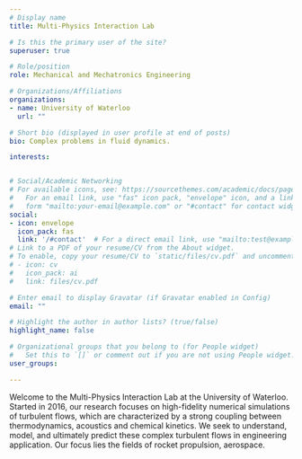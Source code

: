 ```yaml
---
# Display name
title: Multi-Physics Interaction Lab

# Is this the primary user of the site?
superuser: true

# Role/position
role: Mechanical and Mechatronics Engineering

# Organizations/Affiliations
organizations:
- name: University of Waterloo
  url: ""

# Short bio (displayed in user profile at end of posts)
bio: Complex problems in fluid dynamics.

interests:


# Social/Academic Networking
# For available icons, see: https://sourcethemes.com/academic/docs/page-builder/#icons
#   For an email link, use "fas" icon pack, "envelope" icon, and a link in the
#   form "mailto:your-email@example.com" or "#contact" for contact widget.
social:
- icon: envelope
  icon_pack: fas
  link: '/#contact'  # For a direct email link, use "mailto:test@example.org".
# Link to a PDF of your resume/CV from the About widget.
# To enable, copy your resume/CV to `static/files/cv.pdf` and uncomment the lines below.
# - icon: cv
#   icon_pack: ai
#   link: files/cv.pdf

# Enter email to display Gravatar (if Gravatar enabled in Config)
email: ""

# Highlight the author in author lists? (true/false)
highlight_name: false

# Organizational groups that you belong to (for People widget)
#   Set this to `[]` or comment out if you are not using People widget.
user_groups:

---
```

Welcome to the Multi-Physics Interaction Lab at the University of Waterloo. Started in 2016, our research focuses on high-fidelity numerical simulations of turbulent flows, which are characterized by a strong coupling between thermodynamics, acoustics and chemical kinetics. We seek to understand, model, and ultimately predict these complex turbulent flows in engineering application. Our focus lies the fields of rocket propulsion, aerospace.
